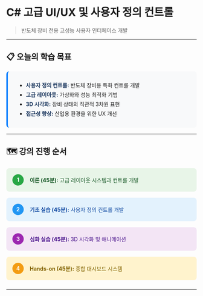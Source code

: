 # C# 고급 UI/UX 및 사용자 정의 컨트롤
> 반도체 장비 전용 고성능 사용자 인터페이스 개발

---

## 📋 오늘의 학습 목표

<div style="background: #f8f9fa; padding: 1.5rem; border-radius: 8px; border-left: 4px solid #007bff; margin: 1rem 0;">
    <ul style="margin: 0; line-height: 1.8;">
        <li><strong style="color: #1a365d;">사용자 정의 컨트롤:</strong> 반도체 장비용 특화 컨트롤 개발</li>
        <li><strong style="color: #1a365d;">고급 레이아웃:</strong> 가상화와 성능 최적화 기법</li>
        <li><strong style="color: #1a365d;">3D 시각화:</strong> 장비 상태의 직관적 3차원 표현</li>
        <li><strong style="color: #1a365d;">접근성 향상:</strong> 산업용 환경을 위한 UX 개선</li>
    </ul>
</div>

---

## 🗺️ 강의 진행 순서

<div style="display: flex; flex-direction: column; gap: 1rem; margin: 1.5rem 0;">
    <div style="display: flex; align-items: center; background: #e8f5e8; padding: 1rem; border-radius: 8px;">
        <div style="background: #28a745; color: white; border-radius: 50%; width: 30px; height: 30px; display: flex; align-items: center; justify-content: center; margin-right: 1rem; font-weight: bold;">1</div>
        <span style="color: #155724;"><strong>이론 (45분):</strong> 고급 레이아웃 시스템과 컨트롤 개발</span>
    </div>
    <div style="display: flex; align-items: center; background: #e3f2fd; padding: 1rem; border-radius: 8px;">
        <div style="background: #2196f3; color: white; border-radius: 50%; width: 30px; height: 30px; display: flex; align-items: center; justify-content: center; margin-right: 1rem; font-weight: bold;">2</div>
        <span style="color: #0d47a1;"><strong>기초 실습 (45분):</strong> 사용자 정의 컨트롤 개발</span>
    </div>
    <div style="display: flex; align-items: center; background: #f3e5f5; padding: 1rem; border-radius: 8px;">
        <div style="background: #9c27b0; color: white; border-radius: 50%; width: 30px; height: 30px; display: flex; align-items: center; justify-content: center; margin-right: 1rem; font-weight: bold;">3</div>
        <span style="color: #4a148c;"><strong>심화 실습 (45분):</strong> 3D 시각화 및 애니메이션</span>
    </div>
    <div style="display: flex; align-items: center; background: #fff3cd; padding: 1rem; border-radius: 8px;">
        <div style="background: #f39c12; color: white; border-radius: 50%; width: 30px; height: 30px; display: flex; align-items: center; justify-content: center; margin-right: 1rem; font-weight: bold;">4</div>
        <span style="color: #856404;"><strong>Hands-on (45분):</strong> 종합 대시보드 시스템</span>
    </div>
</div>

---

